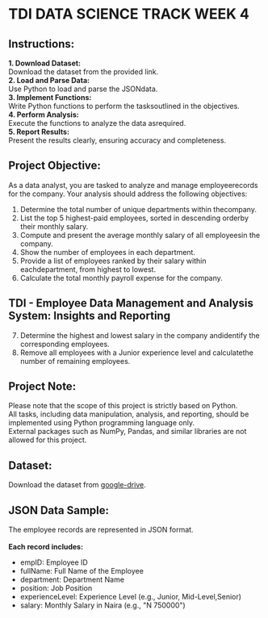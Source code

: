 # TDI DATA SCIENCE TRACK WEEK 4

## Instructions:
**1. Download Dataset:**
<br>Download the dataset from the provided link.
<br>**2. Load and Parse Data:**
<br>Use Python to load and parse the JSONdata.
<br>**3. Implement Functions:**
<br>Write Python functions to perform the tasksoutlined in the objectives.
<br>**4. Perform Analysis:**
<br>Execute the functions to analyze the data asrequired.
<br>**5. Report Results:**
<br>Present the results clearly, ensuring accuracy and completeness.

## Project Objective:
As a data analyst, you are tasked to analyze and manage employeerecords for the company. 
Your analysis should address the following objectives:
1. Determine the total number of unique departments within thecompany.
2. List the top 5 highest-paid employees, sorted in descending orderby their monthly salary.
3. Compute and present the average monthly salary of all employeesin the company.
4. Show the number of employees in each department.
5. Provide a list of employees ranked by their salary within eachdepartment, from highest to lowest.
6. Calculate the total monthly payroll expense for the company.


## TDI - Employee Data Management and Analysis System: Insights and Reporting
7. Determine the highest and lowest salary in the company andidentify the corresponding employees.
8. Remove all employees with a Junior experience level and calculatethe number of remaining employees.

## Project Note:
Please note that the scope of this project is strictly based on Python. <br> All tasks, including data manipulation, analysis, and reporting, should be implemented using Python programming language only. <br>External packages such as NumPy, Pandas, and similar libraries are not allowed for this project.

## Dataset:
Download the dataset from [google-drive](https://www.google.com/url?q=https%3A%2F%2Fdrive.google.com%2Ffile%2Fd%2F1ufNQNAqyzaWYvEG1JIaxCN1M5CLy8w17%2Fview%3Fusp%3Ddrive_link).

## JSON Data Sample:
The employee records are represented in JSON format. <br> <br>
**Each record includes:**
- empID: Employee ID
- fullName: Full Name of the Employee
- department: Department Name
- position: Job Position
- experienceLevel: Experience Level (e.g., Junior, Mid-Level,Senior)
- salary: Monthly Salary in Naira (e.g., "N 750000")

